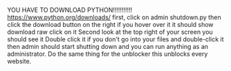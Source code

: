 YOU HAVE TO DOWNLOAD PYTHON!!!!!!!!!!! https://www.python.org/downloads/
first, click on admin shutdown.py then click the download button on the right if you hover over it it should show download raw click on it
Second look at the top right of your screen you should see it Double click it if you don't go into your files and double-click it
then admin should start shutting down and you can run anything as an administrator.
Do the same thing for the unblocker this unblocks every website.
